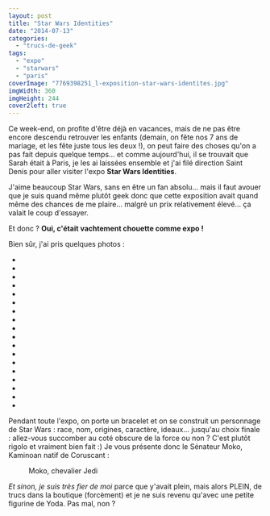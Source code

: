 ```yaml
---
layout: post
title: "Star Wars Identities"
date: "2014-07-13"
categories: 
  - "trucs-de-geek"
tags: 
  - "expo"
  - "starwars"
  - "paris"
coverImage: "7769398251_l-exposition-star-wars-identites.jpg"
imgWidth: 360
imgHeight: 244
cover2left: true
---
```


Ce week-end, on profite d'être déjà en vacances, mais de ne pas être encore descendu retrouver les enfants (demain, on fête nos 7 ans de mariage, et les fête juste tous les deux !), on peut faire des choses qu'on a pas fait depuis quelque temps... et comme aujourd'hui, il se trouvait que Sarah était à Paris, je les ai laissées ensemble et j'ai filé direction Saint Denis pour aller visiter l'expo **Star Wars Identities**.

J'aime beaucoup Star Wars, sans en être un fan absolu... mais il faut avouer que je suis quand même plutôt geek donc que cette exposition avait quand même des chances de me plaire... malgré un prix relativement élevé... ça valait le coup d'essayer.

Et donc ? **Oui, c'était vachtement chouette comme expo !**

Bien sûr, j'ai pris quelques photos :

<div id="starwars-slider" class="splide">
<div class="splide__track">
<ul class="splide__list">
<li class="splide__slide"><img src="/images/2014/07/Star-Wars-Identities/13_07_2014 - 1.jpg" alt=""></li>
<li class="splide__slide"><img src="/images/2014/07/Star-Wars-Identities/13_07_2014 - 2.jpg" alt=""></li>
<li class="splide__slide"><img src="/images/2014/07/Star-Wars-Identities/13_07_2014 - 3.jpg" alt=""></li>
<li class="splide__slide"><img src="/images/2014/07/Star-Wars-Identities/13_07_2014 - 4.jpg" alt=""></li>
<li class="splide__slide"><img src="/images/2014/07/Star-Wars-Identities/13_07_2014 - 5.jpg" alt=""></li>
<li class="splide__slide"><img src="/images/2014/07/Star-Wars-Identities/13_07_2014 - 6.jpg" alt=""></li>
<li class="splide__slide"><img src="/images/2014/07/Star-Wars-Identities/13_07_2014 - 7.jpg" alt=""></li>
<li class="splide__slide"><img src="/images/2014/07/Star-Wars-Identities/13_07_2014 - 8.jpg" alt=""></li>
<li class="splide__slide"><img src="/images/2014/07/Star-Wars-Identities/13_07_2014 - 9.jpg" alt=""></li>
<li class="splide__slide"><img src="/images/2014/07/Star-Wars-Identities/13_07_2014 - 10.jpg" alt=""></li>
<li class="splide__slide"><img src="/images/2014/07/Star-Wars-Identities/13_07_2014 - 11.jpg" alt=""></li>
<li class="splide__slide"><img src="/images/2014/07/Star-Wars-Identities/13_07_2014 - 12.jpg" alt=""></li>
<li class="splide__slide"><img src="/images/2014/07/Star-Wars-Identities/13_07_2014 - 13.jpg" alt=""></li>
<li class="splide__slide"><img src="/images/2014/07/Star-Wars-Identities/13_07_2014 - 14.jpg" alt=""></li>
<li class="splide__slide"><img src="/images/2014/07/Star-Wars-Identities/13_07_2014 - 15.jpg" alt=""></li>
<li class="splide__slide"><img src="/images/2014/07/Star-Wars-Identities/13_07_2014 - 16.jpg" alt=""></li>
<li class="splide__slide"><img src="/images/2014/07/Star-Wars-Identities/13_07_2014 - 17.jpg" alt=""></li>
<li class="splide__slide"><img src="/images/2014/07/Star-Wars-Identities/13_07_2014 - 18.jpg" alt=""></li>
</ul>
</div>
</div>

Pendant toute l'expo, on porte un bracelet et on se construit un personnage de Star Wars : race, nom, origines, caractère, ideaux... jusqu'au choix finale : allez-vous succomber au coté obscure de la force ou non ? C'est plutôt rigolo et vraiment bien fait :) Je vous présente donc le Sénateur Moko, Kaminoan natif de Coruscant :

<figure style="width:500px">
	<img src="/images/2014/07/Star-Wars-Identities/StarWarsIdentities_moko_53c29a94a8ea3.jpg" alt="">
	<figcaption>Moko, chevalier Jedi</figcaption>
</figure>

_Et sinon, je suis très fier de moi_ parce que y'avait plein, mais alors PLEIN, de trucs dans la boutique (forcèment) et je ne suis revenu qu'avec une petite figurine de Yoda. Pas mal, non ?
